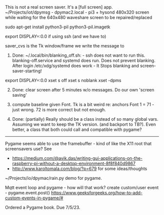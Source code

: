 This is not a real screen saver. It's a [full screen] app.
~/Projects/iot/dpymsg - dpymac2.local - pi3 + hysond 480x320 screen
while waiting for the 640x480 waveshare screen to be repaired/replaced

sudo apt-get install python3-pil python3-pil.imagetk

export DISPLAY=:0.0 if using ssh (and we have to)

saver_cvs is the Tk window/frame we write the message to

1. Done: ~/.local/bin/blanking_off.sh: - ssh does not want to run this.
  blanking-off.service and systemd does run. Does not prevent blanking.
  After login /etc/xdg/systemd does work - It Stops blanking and screen-saver-starting!
  
export DISPLAY=:0.0
xset s off
xset s noblank
xset -dpms

2. Done: clear screen after 5 minutes w/o messages. Do our own 'screen saving'

3. compute baseline given Font. Tk is a bit weird  re: anchors
  Font 1 = 71 - just wrong. 72 is more correct but not enough.

4. Done: (partially) Really should be a class instead of so many global vars. Assuming we
want to keep the TK version. (and backport to TB?). Even better, a class
that both could call and compatible with pygame? 
--------------

Pygame seems able to use the framebuffer - kind of like the X11 root that
screensavers use? 
See 
* https://medium.com/@avik.das/writing-gui-applications-on-the-raspberry-pi-without-a-desktop-environment-8f8f840d9867
* http://www.karoltomala.com/blog/?p=679 for some ideas/thoughts

~/Projects/io/dpymac/rain.py demo for pygame.

Mqtt event loop and pygame - how will that work?
  create custom/user event - pygame.event.post()
  https://www.geeksforgeeks.org/how-to-add-custom-events-in-pygame/#
  
Ordered a Pygame book. Due 7/5/23. 
